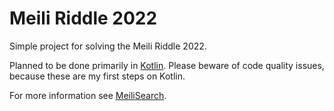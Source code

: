 # Meili Riddle 2022

Simple project for solving the Meili Riddle 2022.

Planned to be done primarily in [Kotlin](https://kotlinlang.org). Please beware of code quality issues, because these
are my first steps on Kotlin.

For more information see [MeiliSearch](https://aoc.meilisearch.com/).
